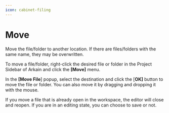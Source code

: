 ```yaml
---
icon: cabinet-filing
---
```


# Move

Move the file/folder to another location. If there are files/folders with the same name, they may be overwritten.

To move a file/folder, right-click the desired file or folder in the Project Sidebar of Arkain and click the **\[Move]** menu.

In the **\[Move File**] popup, select the destination and click the \[**OK]** button to move the file or folder. You can also move it by dragging and dropping it with the mouse.

If you move a file that is already open in the workspace, the editor will close and reopen. If you are in an editing state, you can choose to save or not.

<figure><img src="https://help.goorm.io/~gitbook/image?url=https%3A%2F%2F2181851870-files.gitbook.io%2F%7E%2Ffiles%2Fv0%2Fb%2Fgitbook-x-prod.appspot.com%2Fo%2Fspaces%252F-Lq-Q9LciN1X9EABxGkt%252Fuploads%252FSwQBEhAwmB8i7JjKr8H4%252Fimage.png%3Falt%3Dmedia%26token%3Dbcfe7ba5-f162-4de7-94ca-7edd8d705890&#x26;width=768&#x26;dpr=4&#x26;quality=100&#x26;sign=c1d56ff1&#x26;sv=2" alt=""><figcaption></figcaption></figure>
